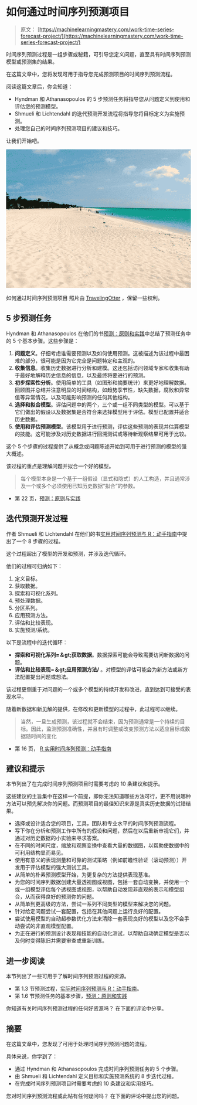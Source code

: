 # 如何通过时间序列预测项目

> 原文： [https://machinelearningmastery.com/work-time-series-forecast-project/](https://machinelearningmastery.com/work-time-series-forecast-project/)

时间序列预测过程是一组步骤或秘籍，可引导您定义问题，直至具有时间序列预测模型或预测集的结果。

在这篇文章中，您将发现可用于指导您完成预测项目的时间序列预测流程。

阅读这篇文章后，你会知道：

*   Hyndman 和 Athanasopoulos 的 5 步预测任务将指导您从问题定义到使用和评估您的预测模型。
*   Shmueli 和 Lichtendahl 的迭代预测开发流程将指导您将目标定义为实施预测。
*   处理您自己的时间序列预测项目的建议和技巧。

让我们开始吧。

![How to Work Through a Time Series Forecast Project](img/b9cc2dc624f0a6e7e4da7dc2f492d22d.jpg)

如何通过时间序列预测项目
照片由 [TravelingOtter](https://www.flickr.com/photos/travelingotter/1484904858/) ，保留一些权利。

## 5 步预测任务

Hyndman 和 Athanasopoulos 在他们的书[预测：原则和实践](http://www.amazon.com/dp/0987507109?tag=inspiredalgor-20)中总结了预测任务中的 5 个基本步骤。这些步骤是：

1.  **问题定义**。仔细考虑谁需要预测以及如何使用预测。这被描述为该过程中最困难的部分，很可能是因为它完全是问题特定和主观的。
2.  **收集信息**。收集历史数据进行分析和建模。这还包括访问领域专家和收集有助于最好地解释历史信息的信息，以及最终将要进行的预测。
3.  **初步探索性分析**。使用简单的工具（如图形和摘要统计）来更好地理解数据。回顾图并总结并注意明显的时间结构，如趋势季节性，缺失数据，腐败和异常值等异常情况，以及可能影响预测的任何其他结构。
4.  **选择和拟合模型**。评估问题中的两个，三个或一组不同类型的模型。可以基于它们做出的假设以及数据集是否符合来选择模型用于评估。模型已配置并适合历史数据。
5.  **使用和评估预测模型**。该模型用于进行预测，评估这些预测的表现并估算模型的技能。这可能涉及对历史数据进行回溯测试或等待新观察结果可用于比较。

这个 5 个步骤的过程提供了从概念或问题陈述开始到可用于进行预测的模型的强大概述。

该过程的重点是理解问题并拟合一个好的模型。

> 每个模型本身是一个基于一组假设（显式和隐式）的人工构造，并且通常涉及一个或多个必须使用已知历史数据“拟合”的参数。

- 第 22 页，[预测：原则与实践](http://www.amazon.com/dp/0987507109?tag=inspiredalgor-20)

## 迭代预测开发过程

作者 Shmueli 和 Lichtendahl 在他们的书[实用时间序列预测与 R：动手指南](http://www.amazon.com/dp/0997847913?tag=inspiredalgor-20)中提出了一个 8 步骤的过程。

这个过程超出了模型的开发和预测，并涉及迭代循环。

他们的过程可归纳如下：

1.  定义目标。
2.  获取数据。
3.  探索和可视化系列。
4.  预处理数据。
5.  分区系列。
6.  应用预测方法。
7.  评估和比较表现。
8.  实施预测/系统。

以下是流程中的迭代循环：

*   **探索和可视化系列=＆gt;获取数据**。数据探索可能会导致需要访问新数据的问题。
*   **评估和比较表现=＆gt;应用预测方法/** 。对模型的评估可能会为新方法或新方法配置提出问题或想法。

该过程更侧重于对问题的一个或多个模型的持续开发和改进，直到达到可接受的表现水平。

随着新数据和新见解的提供，在修改和更新模型的过程中，此过程可以继续。

> 当然，一旦生成预测，该过程就不会结束，因为预测通常是一个持续的目标。因此，监测预测准确性，并且有时调整或改变预测方法以适应目标或数据随时间的变化

- 第 16 页， [R 实用时间序列预测：动手指南](http://www.amazon.com/dp/0997847913?tag=inspiredalgor-20)

## 建议和提示

本节列出了在完成时间序列预测项目时需要考虑的 10 条建议和提示。

这些建议的主旨集中在这样一个前提，即你无法知道哪些方法可行，更不用说哪种方法可以预先解决你的问题。而预测项目的最佳知识来源是真实历史数据的试错结果。

*   选择或设计适合您的项目，工具，团队和专业水平的时间序列预测流程。
*   写下你在分析和预测工作中所有的假设和问题，然后在以后重新审视它们，并通过对历史数据的小实验来寻求答案。
*   在不同的时间尺度，缩放和观察变换中查看大量的数据图，以帮助使数据中的可利用结构显而易见。
*   使用有意义的表现测量和可靠的测试策略（例如前瞻性验证（滚动预测））开发用于评估模型的强大测试工具。
*   从简单的朴素预测模型开始，为更复杂的方法提供表现基准。
*   为您的时间序列数据创建大量透视图或视图，包括一套自动变换，并使用一个或一组模型评估每个透视图或视图，以帮助自动发现非直观的表示和模型组合，从而获得良好的预测你的问题。
*   从简单到更高级的方法，尝试一系列不同类型的模型来解决您的问题。
*   针对给定问题尝试一套配置，包括在其他问题上运行良好的配置。
*   尝试使用模型的自动超参数优化方法来清除一套表现良好的模型以及您不会手动尝试的非直观模型配置。
*   为正在进行的预测设计表现和技能的自动化测试，以帮助自动确定模型是否以及何时变得陈旧并需要审查或重新训练。

## 进一步阅读

本节列出了一些可用于了解时间序列预测过程的资源。

*   第 1.3 节预测过程，[实际时间序列预测与 R：动手指南](http://www.amazon.com/dp/0997847913?tag=inspiredalgor-20)。
*   第 1.6 节预测任务的基本步骤，[预测：原则和实践](http://www.amazon.com/dp/0987507109?tag=inspiredalgor-20)

你知道有关时间序列预测过程的任何好资源吗？
在下面的评论中分享。

## 摘要

在这篇文章中，您发现了可用于处理时间序列预测问题的流程。

具体来说，你学到了：

*   通过 Hyndman 和 Athanasopoulos 完成时间序列预测任务的 5 个步骤。
*   由 Shmueli 和 Lichtendahl 定义目标和实施预测系统的 8 步迭代过程。
*   在完成时间序列预测项目时需要考虑的 10 条建议和实用技巧。

您对时间序列预测流程或此帖有任何疑问吗？
在下面的评论中提出您的问题。
